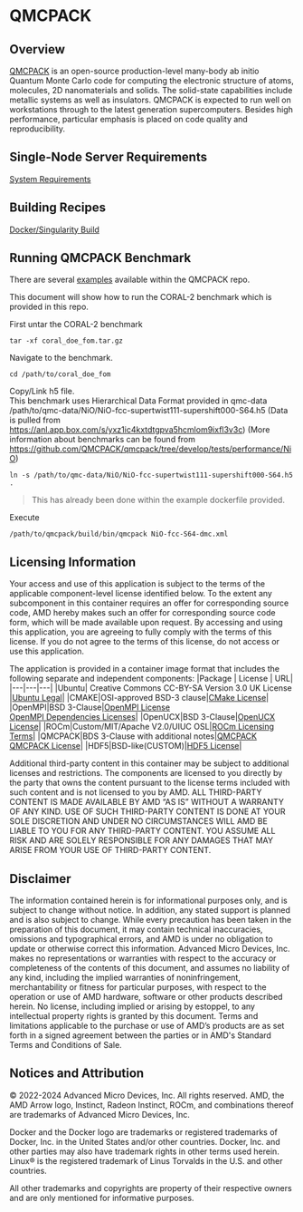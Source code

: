 # QMCPACK


## Overview
[QMCPACK](https://github.com/QMCPACK/qmcpack) is an open-source production-level many-body ab initio Quantum Monte Carlo code for computing the electronic structure of atoms, molecules, 2D nanomaterials and solids. The solid-state capabilities include metallic systems as well as insulators. QMCPACK is expected to run well on workstations through to the latest generation supercomputers. Besides high performance, particular emphasis is placed on code quality and reproducibility.



## Single-Node Server Requirements
[System Requirements](/README.md#single-node-server-requirements) 


## Building Recipes
[Docker/Singularity Build](/qmcpack/docker/)

## Running QMCPACK Benchmark
There are several [examples](https://github.com/QMCPACK/qmcpack/tree/develop/examples) available within the QMCPACK repo.

This document will show how to run the CORAL-2 benchmark which is provided in this repo.

First untar the CORAL-2 benchmark
```
tar -xf coral_doe_fom.tar.gz
```
Navigate to the benchmark. 
```
cd /path/to/coral_doe_fom 
```
Copy/Link h5 file.  
This benchmark uses Hierarchical Data Format provided in qmc-data /path/to/qmc-data/NiO/NiO-fcc-supertwist111-supershift000-S64.h5 
(Data is pulled from https://anl.app.box.com/s/yxz1ic4kxtdtgpva5hcmlom9ixfl3v3c)
(More information about benchmarks can be found from https://github.com/QMCPACK/qmcpack/tree/develop/tests/performance/NiO)
```
ln -s /path/to/qmc-data/NiO/NiO-fcc-supertwist111-supershift000-S64.h5 .
```
> This has already been done within the example dockerfile provided. 

Execute  
```
/path/to/qmcpack/build/bin/qmcpack NiO-fcc-S64-dmc.xml
```
## Licensing Information
Your access and use of this application is subject to the terms of the applicable component-level license identified below. To the extent any subcomponent in this container requires an offer for corresponding source code, AMD hereby makes such an offer for corresponding source code form, which will be made available upon request. By accessing and using this application, you are agreeing to fully comply with the terms of this license. If you do not agree to the terms of this license, do not access or use this application.

The application is provided in a container image format that includes the following separate and independent components: 
|Package | License | URL|
|---|---|---|
|Ubuntu| Creative Commons CC-BY-SA Version 3.0 UK License |[Ubuntu Legal](https://ubuntu.com/legal)|
|CMAKE|OSI-approved BSD-3 clause|[CMake License](https://cmake.org/licensing/)|
|OpenMPI|BSD 3-Clause|[OpenMPI License](https://www-lb.open-mpi.org/community/license.php)<br /> [OpenMPI Dependencies Licenses](https://docs.open-mpi.org/en/v5.0.x/license/index.html)|
|OpenUCX|BSD 3-Clause|[OpenUCX License](https://openucx.org/license/)|
|ROCm|Custom/MIT/Apache V2.0/UIUC OSL|[ROCm Licensing Terms](https://rocm.docs.amd.com/en/latest/about/license.html)|
|QMCPACK|BDS 3-Clause with additional notes|[QMCPACK](https://github.com/QMCPACK/qmcpack) <br /> [QMCPACK License](https://github.com/QMCPACK/qmcpack/blob/develop/LICENSE)|
|HDF5|BSD-like(CUSTOM)|[HDF5 License](https://github.com/HDFGroup/hdf5/blob/develop/COPYING)|

Additional third-party content in this container may be subject to additional licenses and restrictions. The components are licensed to you directly by the party that owns the content pursuant to the license terms included with such content and is not licensed to you by AMD. ALL THIRD-PARTY CONTENT IS MADE AVAILABLE BY AMD “AS IS” WITHOUT A WARRANTY OF ANY KIND. USE OF SUCH THIRD-PARTY CONTENT IS DONE AT YOUR SOLE DISCRETION AND UNDER NO CIRCUMSTANCES WILL AMD BE LIABLE TO YOU FOR ANY THIRD-PARTY CONTENT. YOU ASSUME ALL RISK AND ARE SOLELY RESPONSIBLE FOR ANY DAMAGES THAT MAY ARISE FROM YOUR USE OF THIRD-PARTY CONTENT.

## Disclaimer
The information contained herein is for informational purposes only, and is subject to change without notice. In addition, any stated support is planned and is also subject to change. While every precaution has been taken in the preparation of this document, it may contain technical inaccuracies, omissions and typographical errors, and AMD is under no obligation to update or otherwise correct this information. Advanced Micro Devices, Inc. makes no representations or warranties with respect to the accuracy or completeness of the contents of this document, and assumes no liability of any kind, including the implied warranties of noninfringement, merchantability or fitness for particular purposes, with respect to the operation or use of AMD hardware, software or other products described herein. No license, including implied or arising by estoppel, to any intellectual property rights is granted by this document. Terms and limitations applicable to the purchase or use of AMD’s products are as set forth in a signed agreement between the parties or in AMD's Standard Terms and Conditions of Sale.

## Notices and Attribution
© 2022-2024 Advanced Micro Devices, Inc. All rights reserved. AMD, the AMD Arrow logo, Instinct, Radeon Instinct, ROCm, and combinations thereof are trademarks of Advanced Micro Devices, Inc.

Docker and the Docker logo are trademarks or registered trademarks of Docker, Inc. in the United States and/or other countries. Docker, Inc. and other parties may also have trademark rights in other terms used herein. Linux® is the registered trademark of Linus Torvalds in the U.S. and other countries.

All other trademarks and copyrights are property of their respective owners and are only mentioned for informative purposes.


